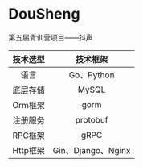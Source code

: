 # DouSheng

第五届青训营项目——抖声

|  技术选型  |       技术框架       |
|:------:|:----------------:|
|   语言   |    Go、Python     |
|  底层存储  |      MySQL       |
| Orm框架  |       gorm       |
|  注册服务  |     protobuf     |
| RPC框架  |       gRPC       |
| Http框架 | Gin、Django、Nginx |
